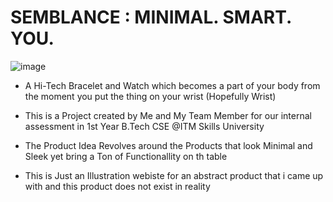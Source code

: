 # SEMBLANCE : MINIMAL. SMART. YOU.
![image](https://github.com/user-attachments/assets/5f03debf-f4cc-4e19-8f39-060e1ee1f54d)


- A Hi-Tech Bracelet and Watch which becomes a part of your body from the moment you put the thing on your wrist (Hopefully Wrist)
- This is a Project created by Me and My Team Member for our internal assessment in 1st Year B.Tech CSE @ITM Skills University

- The Product Idea Revolves around the Products that look Minimal and Sleek yet bring a Ton of Functionallity on th table
- This is Just an Illustration webiste for an abstract product that i came up with and this product does not exist in reality
